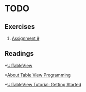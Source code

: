 TODO
======

## Exercises
1. [Assignment 9](https://docs.google.com/document/d/1LPXCXcWnPVztNjAcXS_PBhrxygrqFy_UpNGQ_tn-7kk/edit?usp=sharing)


## Readings

*[UITableView](https://developer.apple.com/documentation/uikit/uitableview)

*[About Table View Programming](https://developer.apple.com/library/content/documentation/UserExperience/Conceptual/TableView_iPhone/AboutTableViewsiPhone/AboutTableViewsiPhone.html)

*[UITableView Tutorial: Getting Started](https://www.raywenderlich.com/tag/uitableview)



